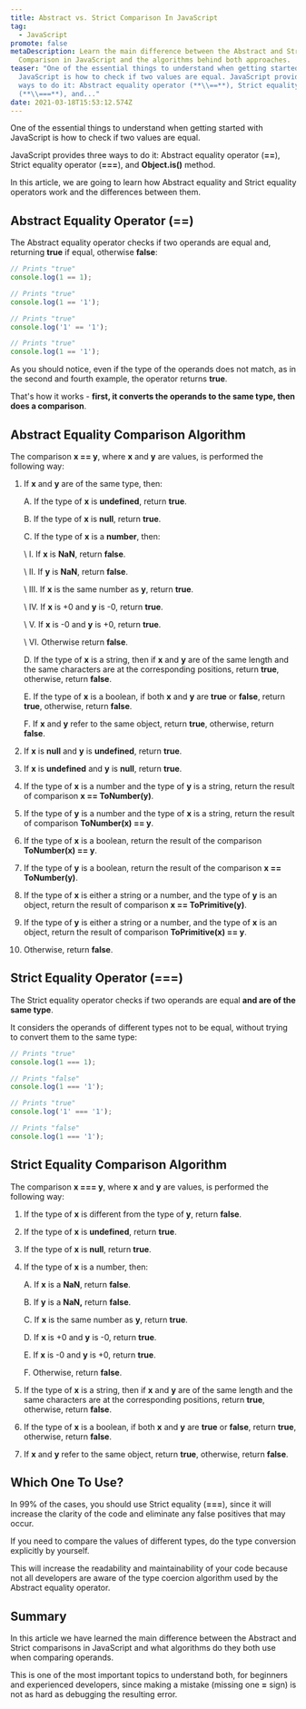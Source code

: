```yaml
---
title: Abstract vs. Strict Comparison In JavaScript
tag:
  - JavaScript
promote: false
metaDescription: Learn the main difference between the Abstract and Strict
  Comparison in JavaScript and the algorithms behind both approaches.
teaser: "One of the essential things to understand when getting started with
  JavaScript is how to check if two values are equal. JavaScript provides three
  ways to do it: Abstract equality operator (**\\==**), Strict equality operator
  (**\\===**), and..."
date: 2021-03-18T15:53:12.574Z
---
```

One of the essential things to understand when getting started with JavaScript is how to check if two values are equal.

JavaScript provides three ways to do it: Abstract equality operator (**\==**), Strict equality operator (**\===**), and **Object.is()** method.

In this article, we are going to learn how Abstract equality and Strict equality operators work and the differences between them.

## Abstract Equality Operator (==)

The Abstract equality operator checks if two operands are equal and, returning **true** if equal, otherwise **false**:

```javascript
// Prints "true"
console.log(1 == 1);

// Prints "true"
console.log(1 == '1');

// Prints "true"
console.log('1' == '1');

// Prints "true"
console.log(1 == '1');
```

As you should notice, even if the type of the operands does not match, as in the second and fourth example, the operator returns **true**.

That's how it works - **first, it converts the operands to the same type, then does a comparison**.

## Abstract Equality Comparison Algorithm

The comparison **x == y**, where **x** and **y** are values, is performed the following way:

1. If **x** and **y** are of the same type, then:

   A. If the type of **x** is **undefined**, return **true**.

   B. If the type of **x** is **null**, return **true**.

   C. If the type of **x** is a **number**, then:

   \    I. If **x** is **NaN**, return **false**.

   \    II. If **y** is **NaN**, return **false**.

   \    III. If **x** is the same number as **y**, return **true**.

   \    IV. If **x** is +0 and **y** is -0, return **true**.

   \    V. If **x** is -0 and **y** is +0, return **true**.

   \    VI. Otherwise return **false**.

   D. If the type of **x** is a string, then if **x** and **y** are of the same length and the same characters are at the corresponding positions, return **true**, otherwise, return **false**.

   E. If the type of **x** is a boolean, if both **x** and **y** are **true** or **false**, return **true**, otherwise, return **false**.

   F. If **x** and **y** refer to the same object, return **true**, otherwise, return **false**.
2. If **x** is **null** and **y** is **undefined**, return **true**.
3. If **x** is **undefined** and **y** is **null**, return **true**.
4. If the type of **x** is a number and the type of **y** is a string, return the result of comparison **x == ToNumber(y)**.
5. If the type of **y** is a number and the type of **x** is a string, return the result of comparison **ToNumber(x) == y**.
6. If the type of **x** is a boolean, return the result of the comparison **ToNumber(x) == y**.
7. If the type of **y** is a boolean, return the result of the comparison **x == ToNumber(y)**.
8. If the type of **x** is either a string or a number, and the type of **y** is an object, return the result of comparison **x == ToPrimitive(y)**.
9. If the type of **y** is either a string or a number, and the type of **x** is an object, return the result of comparison **ToPrimitive(x) == y**.
10. Otherwise, return **false**.

## Strict Equality Operator (===)

The Strict equality operator checks if two operands are equal **and are of the same type**.

It considers the operands of different types not to be equal, without trying to convert them to the same type:

```javascript
// Prints "true"
console.log(1 === 1);

// Prints "false"
console.log(1 === '1');

// Prints "true"
console.log('1' === '1');

// Prints "false"
console.log(1 === '1');
```

## Strict Equality Comparison Algorithm

The comparison **x === y**, where **x** and **y** are values, is performed the following way:

1. If the type of **x** is different from the type of **y**, return **false**.
2. If the type of **x** is **undefined**, return **true**.
3. If the type of **x** is **null**, return **true**.
4. If the type of **x** is a number, then:

   A. If **x** is a **NaN**, return **false**.

   B. If **y** is a **NaN,** return **false**.

   C. If **x** is the same number as **y**, return **true**.

   D. If **x** is +0 and **y** is -0, return **true**.

   E. If **x** is -0 and **y** is +0, return **true**.

   F. Otherwise, return **false**.
5. If the type of **x** is a string, then if **x** and **y** are of the same length and the same characters are at the corresponding positions, return **true**, otherwise, return **false**.
6. If the type of **x** is a boolean, if both **x** and **y** are **true** or **false**, return **true**, otherwise, return **false**.
7. If **x** and **y** refer to the same object, return **true**, otherwise, return **false**.

## Which One To Use?

In 99% of the cases, you should use Strict equality (**\===**), since it will increase the clarity of the code and eliminate any false positives that may occur.

If you need to compare the values of different types, do the type conversion explicitly by yourself.

This will increase the readability and maintainability of your code because not all developers are aware of the type coercion algorithm used by the Abstract equality operator.

## Summary

In this article we have learned the main difference between the Abstract and Strict comparisons in JavaScript and what algorithms do they both use when comparing operands.

This is one of the most important topics to understand both, for beginners and experienced developers, since making a mistake (missing one **\=** sign) is not as hard as debugging the resulting error.